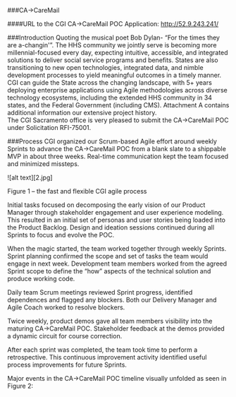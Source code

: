 ###CA->CareMail

####URL to the CGI CA->CareMail POC Application: http://52.9.243.241/

###Introduction
Quoting the musical poet Bob Dylan- “For the times they are a-changin'”.  The HHS community we jointly serve is becoming more millennial-focused every day, expecting intuitive, accessible, and integrated solutions to deliver social service programs and benefits. States are also transitioning to new open technologies, integrated data, and nimble development processes to yield meaningful outcomes in a timely manner. CGI can guide the State across the changing landscape, with 5+ years deploying enterprise applications using Agile methodologies across diverse technology ecosystems, including the extended HHS community in 34 states, and the Federal Government (including CMS). Attachment A  contains additional information our extensive project history.  
The CGI Sacramento office is very pleased to submit the CA->CareMail POC under Solicitation RFI-75001. 

###Process
CGI organized our Scrum-based Agile effort around weekly Sprints to advance the 
CA->CareMail POC from a blank slate to a shippable MVP in about three weeks. Real-time communication kept the team focused and minimized missteps. 

![alt text][2.jpg]

Figure 1 – the fast and flexible CGI agile process

Initial tasks focused on decomposing the early vision of our Product Manager through stakeholder engagement and user experience modeling. This resulted in an initial set of personas and user stories being loaded into the Product Backlog. Design and ideation sessions continued during all Sprints to focus and evolve the POC. 

When the magic started, the team worked together through weekly Sprints. Sprint planning confirmed the scope and set of tasks the team would engage in next week. Development team members worked from the agreed Sprint scope to define the “how” aspects of the technical solution and produce working code.

Daily team Scrum meetings reviewed Sprint progress, identified dependences and flagged any blockers.  Both our Delivery Manager and Agile Coach worked to resolve blockers.

Twice weekly, product demos gave all team members visibility into the maturing CA->CareMail POC. Stakeholder feedback at the demos provided a dynamic circuit for course correction.

After each sprint was completed, the team took time to perform a retrospective. This continuous improvement activity identified useful process improvements for future Sprints.  

Major events in the CA->CareMail POC timeline visually unfolded as seen in Figure 2:


